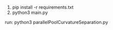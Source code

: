 1. pip install -r requirements.txt
2. python3 main.py

run:
python3 parallelPoolCurvatureSeparation.py 